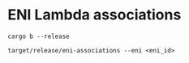 # ENI Lambda associations

```
cargo b --release

target/release/eni-associations --eni <eni_id>
```
